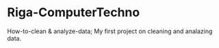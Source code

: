 # Riga-ComputerTechno
How-to-clean & analyze-data;
My first project on cleaning and analazing data.
